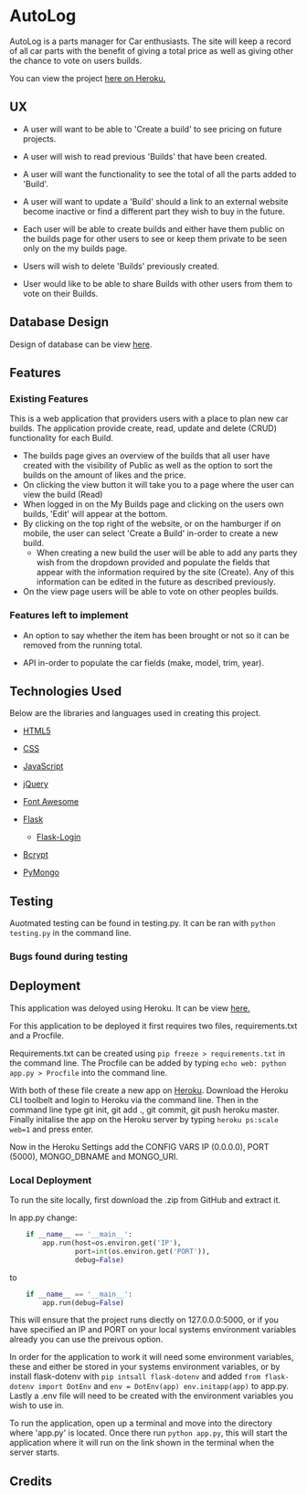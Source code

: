 # AutoLog

AutoLog is a parts manager for Car enthusiasts. The site will keep a record of all car parts with the benefit of giving a total price as well as giving other the chance to vote on users builds.

You can view the project [here on Heroku.](http://autolog-msped.herokuapp.com/)

## UX

- A user will want to be able to 'Create a build' to see pricing on future projects.

- A user will wish to read previous 'Builds' that have been created.

- A user will want the functionality to see the total of all the parts added to 'Build'.

- A user will want to update a 'Build' should a link to an external website become inactive or find a different part they wish to buy in the future.

- Each user will be able to create builds and either have them public on the builds page for other users to see or keep them private to be seen only on the my builds page.

- Users will wish to delete 'Builds' previously created.

- User would like to be able to share Builds with other users from them to vote on their Builds.

## Database Design

Design of database can be view [here](https://github.com/msped/AutoLog/blob/master/assets/Autolog%20ERD.png).

## Features

### Existing Features

This is a web application that providers users with a place to plan new car builds. The application provide create, read, update and delete (CRUD) functionality for each Build.

- The builds page gives an overview of the builds that all user have created with the visibility of Public as well as the option to sort the builds on the amount of likes and the price.
- On clicking the view button it will take you to a page where the user can view the build (Read)
- When logged in on the My Builds page and clicking on the users own builds, 'Edit' will appear at the bottom.
- By clicking on the top right of the website, or on the hamburger if on mobile, the user can select 'Create a Build' in-order to create a new build.
  - When creating a new build the user will be able to add any parts they wish from the dropdown provided and populate the fields that appear with the information required by the site (Create). Any of this information can be edited in the future as described previously.
- On the view page users will be able to vote on other peoples builds.

### Features left to implement

- An option to say whether the item has been brought or not so it can be removed from the running total.

- API in-order to populate the car fields (make, model, trim, year).

## Technologies Used

Below are the libraries and languages used in creating this project.

- [HTML5](https://en.wikipedia.org/wiki/HTML5)

- [CSS](https://developer.mozilla.org/en-US/docs/Web/CSS/CSS33)

- [JavaScript](https://www.javascript.com/)

- [jQuery](https://jquery.com/)

- [Font Awesome](https://fontawesome.com)

- [Flask](https://flask.palletsprojects.com/en/1.0.x/)
  - [Flask-Login](https://flask-login.readthedocs.io/en/latest/)

- [Bcrypt](https://en.wikipedia.org/wiki/Bcrypt)

- [PyMongo](https://api.mongodb.com/python/current/)

## Testing

Auotmated testing can be found in testing.py. It can be ran with `python testing.py` in the command line.

### Bugs found during testing

## Deployment

This application was deloyed using Heroku. It can be view [here.](http://autolog-msped.herokuapp.com/)

For this application to be deployed it first requires two files, requirements.txt and a Procfile.

Requirements.txt can be created using `pip freeze > requirements.txt` in the command line. The Procfile can be added by typing `echo web: python app.py > Procfile` into the command line.

With both of these file create a new app on [Heroku](https://dashboard.heroku.com/login). Download the Heroku CLI toolbelt and login to Heroku via the command line. Then in the command line type git init, git add ., git commit, git push heroku master. Finally initalise the app on the Heroku server by typing `heroku ps:scale web=1` and press enter.

Now in the Heroku Settings add the CONFIG VARS IP (0.0.0.0), PORT (5000), MONGO_DBNAME and MONGO_URI.

### Local Deployment

To run the site locally, first download the .zip from GitHub and extract it.

In app.py change:

```python
    if __name__ == '__main__':
        app.run(host=os.environ.get('IP'),
                port=int(os.environ.get('PORT')),
                debug=False)
```

to

```python
    if __name__ == '__main__':
        app.run(debug=False)
```

This will ensure that the project runs diectly on 127.0.0.0:5000, or if you have specified an IP and PORT on your local systems environment variables already you can use the preivous option.

In order for the application to work it will need some environment variables, these and either be stored in your systems environment variables, or by install flask-dotenv with `pip intsall flask-dotenv` and added `from flask-dotenv import DotEnv` and `env = DotEnv(app) env.initapp(app)` to app.py. Lastly a .env file will need to be created with the environment variables you wish to use in.

To run the application, open up a terminal and move into the directory where 'app.py' is located. Once there run `python app.py`, this will start the application where it will run on the link shown in the terminal when the server starts.

## Credits
